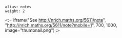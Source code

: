 ````
alias: notes
weight: 2
````

<:= iframe("See http://nrich.maths.org/5611/note", "http://nrich.maths.org/5611/note?mobile=1", 700, 1000, image="thumbnail.png") :>